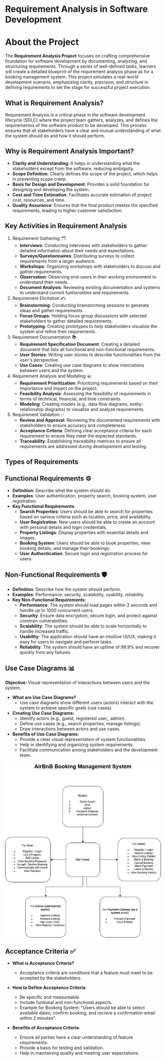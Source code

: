 # Requirement Analysis in Software Development

<h1>About the Project</h1>

<p>
  The <strong>Requirement Analysis Project</strong> focuses on crafting comprehensive foundation for software development by  documenting, analyzing, and structuring requirements. Through a series of well-defined tasks, learners will create a detailed blueprint of the requirement analysis phase as for a booking management system. This project simulates a real-world development scenario, emphasizing clarity, precision, and structure in defining requirements to set the stage for successful project execution.
</p>

<section>
<h1>What is Requirement Analysis?</h1>

<p>
  Requirement Analysis is a critical phase in the software development lifecycle (SDLC) where the project team gathers, analyzes, and defines the requirementss of the software product to be developed. This process ensures that all stakeholders have a clear and mutual understanding of what the system should do and how it should perform.
</p>
</section>

<section>
<h1>Why is Requirement Analysis Important?</h1>

<ul>
  <li><strong>Clarity and Understanding</strong>: It helps in understanding what the stakeholders except from the software, reducing ambiguity.</li>
  <li><strong>Scope Definition</strong>: Clearly defines the scope of the project, which helps in preventing scope creep.</li>
  <li><strong>Basis for Design and Development</strong>: Provides a solid foundation for designing and developing the system.</li>
  <li><strong>Cost and Time Estimation</strong>: Facilitates accurate estimation of project cost, resources, and time.</li>
  <li><strong>Quality Assurance</strong>: Ensures that the final product meetss the specified requirements, leading to higher customer satisfaction.</li>
</ul>
</section>

<section>
<h1>Key Activities in Requirement Analysis</h1>

<ol>
  <li>
    Requirement Gathering 🗂
    <ul>
      <li><strong>Interviews</strong>: Conducting interviews with stakeholders to gather detailed information about their needs and expectations.</li>
      <li><strong>Surveys/Questionnaires</strong>: Distributing surveys to collect requirements from a larger audience.</li>
      <li><strong>Workshops</strong>: Organizing workshops with stakeholders to discuss and gather requirements.</li>
      <li><strong>Observation</strong>: Observing end-users in their working environment to understand their needs.</li>
      <li><strong>Document Analysis</strong>: Reviewing existing documentation and systems to understand current funtionalities and requirements.</li>
    </ul>
  </li>

<li>
    Requirement Elicitation ✍
    <ul>
      <li><strong>Brainstorming</strong>: Conducting brainstorming sessions to generate ideas and gather requirements.</li>
      <li><strong>Focus Groups</strong>: Holding focus group discussions with selected stakeholders to gather detailed requirements.</li>
      <li><strong>Prototyping</strong>: Creating prototypes to help stakeholders visualize the system and refine their requirements.</li>
    </ul>
  </li>

<li>
    Requirement Documentation 📚
    <ul>
      <li><strong>Requirement Specification Document</strong>: Creating a detailed document that lists all functional and non-functional requirements.</li>
      <li><strong>User Stories</strong>: Writing user stories to describe functionalities from the user's perspective.</li>
      <li><strong>Use Cases</strong>: Creating use case diagrams to show intercations between users and the system.</li>
    </ul>
  </li>

<li>
    Requirement Analysis and Modeling 📊
    <ul>
      <li><strong>Requirement Prioritization</strong>: Prioritizing requirements based on their importance and impact on the project.</li>
      <li><strong>Feasibility Analysis</strong>: Assessing the feasibility of requirements in terms of technical, financial, and time constraints.</li>
      <li><strong>Modeling</strong>: Creating models (e.g., data flow diagrams, entity-relationship diagrams) to visualize and analyze requirements.</li>
    </ul>
  </li>

<li>
    Requirement Validation ✅
    <ul>
      <li><strong>Review and Approval</strong>: Reviewing the documented requirements with stakeholders to ensure accuracy and completeness.</li>
      <li><strong>Acceptance Criteria</strong>: Defining clear acceptance criteria for each requirement to ensure they meet the expected standards.</li>
      <li><strong>Traceability</strong>: Establishing traceability matrices to ensure all requirements are addressed during developement and testing.</li>
    </ul>
  </li>
</ol>
</section>

<section>
  <h1>Types of Requirements</h1>
    <div>
      <h2>Functional Requirements ⚙</h2>
      <ul>
        <li><strong>Definition</strong>: Describe what the system should do.</li>
        <li><strong>Examples</strong>: User authentication, property search, booking system, user registration.</li>
          <li>
            <strong>Key Functional Requirements</strong>: 
            <ul>
              <li><strong>Search Properties</strong>: Users should be able to search for properties based on various criteria such as location, price, and availability.</li>
              <li><strong>User Registration</strong>: New users should be able to create an account with personal details and login credentials.</li>
              <li><strong>Property Listings</strong>: Display properties with essential details and images.</li>
              <li><strong>Booking System</strong>: Users should be able to book properties, view booking details, and manage their bookings.</li>
              <li><strong>User Authentication</strong>: Secure login and registration process for users.</li>
            </ul>
          </li>
      </ul>
    </div>
    <div>
      <h2>Non-Functional Requirements 🛡</h2>
      <ul>
        <li><strong>Definition</strong>: Describe how the system should perform.</li>
        <li><strong>Examples</strong>: Performance, security, scalability, usability, reliability.</li>
          <li>
            <strong>Key Non-Functional Requirements</strong>: 
            <ul>
              <li><strong>Performance</strong>: The system should load pages within 2 seconds and handle up to 1000 concurrent users.</li>
              <li><strong>Security</strong>: Ensure data encryption, secure login, and protect against common vulnerabilities.</li>
              <li><strong>Scalability</strong>: The system should be able to scale horizontally to handle increased traffic.</li>
              <li><strong>Usability</strong>: The application should have an intuitive UI/UX, making it easy for users to navigate and perform tasks.</li>
              <li><strong>Reliability</strong>: The system should have an uptime of 99.9% and recover quickly from any failures.</li>
            </ul>
          </li>
      </ul>
    </div>
</section>

<section>
  <h1>Use Case Diagrams 📊</h1>
  <p>
    <strong>Objective:</strong> Visual representation of interactions between users and the system.
  </p>

  <ul>
    <li>
      <strong>What are Use Case Diagrams?</strong>
      <ul>
        <li>Use case diagrams show different users (actors) interact with the system to achieve specific goals (use cases).</li>
      </ul>
    </li>
    <li>
      <strong>Creating Use Case Diagrams:</strong>
      <ul>
        <li>Identify actors (e.g., guest, registered user,, admin).</li>
        <li>Define use cases (e.g., search properties, manage listings).</li>
        <li>Draw interactions between actors and use cases.</li>
      </ul>
    </li>
    <li>
      <strong>Benefits of Use Case Diagrams:</strong>
      <ul>
        <li>Provide a clear visual representation of system functionalities.</li>
        <li>Help in identifying and organizing system requirements.</li>
        <li>Facilitate communication among stakeholders and the development team.</li>
      </ul>
    </li>
  </ul>
  <img src="alx-booking-uc.png" alt="Use Case Diagram"/>
</section>

<section>
  <h1>Acceptance Criteria ✅</h1>
  <ul>
    <li><strong>What is Acceptance Criteria?</strong></li>
      <ul>
        <li>Acceptance criteria are conditions that a feature must meet to be accepted by the stakeholders.</li>
      </ul>
  </ul>
  
  <ul>
    <li><strong>How to Define Acceptance Criteria</strong>: </li>
      <ul>
        <li>Be specific and measureable.</li>
        <li>Include funtional and non-functional aspects.</li>
        <li>Example for Booking System: "Users should be able to select available dates, confirm booking, and recieve a confirmation email within 2 minutes".</li>
      </ul>
  </ul>

  
  <ul>
    <li><strong>Benefits of Acceptance Criteria</strong>: </li>
      <ul>
        <li>Ensure all parties have a clear understanding of feature requirements.</li>
        <li>Provide a basis for testing and validation.</li>
        <li>Help in maintaining quality and meeting user expectations.</li>
      </ul>
  </ul>
</section>

